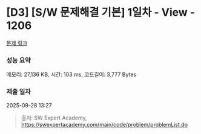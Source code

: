# [D3] [S/W 문제해결 기본] 1일차 - View - 1206 

[문제 링크](https://swexpertacademy.com/main/code/problem/problemDetail.do?contestProbId=AV134DPqAA8CFAYh) 

### 성능 요약

메모리: 27,136 KB, 시간: 103 ms, 코드길이: 3,777 Bytes

### 제출 일자

2025-09-28 13:27



> 출처: SW Expert Academy, https://swexpertacademy.com/main/code/problem/problemList.do